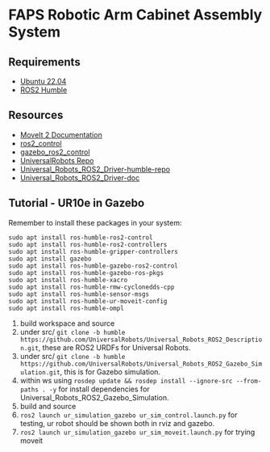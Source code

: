 # FAPS Robotic Arm Cabinet Assembly System

## Requirements
- <a href="https://releases.ubuntu.com/jammy/">Ubuntu 22.04</a>
- <a href="https://docs.ros.org/en/humble/Installation/Ubuntu-Install-Debians.html">ROS2 Humble</a>

## Resources
- <a href="https://moveit.picknik.ai/main/index.html">MoveIt 2 Documentation</a>
- <a href="https://control.ros.org/humble/doc/getting_started/getting_started.html">ros2_control</a>
- <a href="https://control.ros.org/humble/doc/gazebo_ros2_control/doc/index.html">gazebo_ros2_control</a>
- <a href="https://github.com/UniversalRobots">UniversalRobots Repo</a>
- <a href="https://github.com/UniversalRobots/Universal_Robots_ROS2_Driver/tree/humble">Universal_Robots_ROS2_Driver-humble-repo</a>
- <a href="https://docs.ros.org/en/ros2_packages/humble/api/ur_robot_driver/doc/overview.html">Universal_Robots_ROS2_Driver-doc</a>


## Tutorial - UR10e in Gazebo

Remember to install these packages in your system:
```
sudo apt install ros-humble-ros2-control
sudo apt install ros-humble-ros2-controllers
sudo apt install ros-humble-gripper-controllers
sudo apt install gazebo
sudo apt install ros-humble-gazebo-ros2-control
sudo apt install ros-humble-gazebo-ros-pkgs
sudo apt install ros-humble-xacro
sudo apt install ros-humble-rmw-cyclonedds-cpp
sudo apt install ros-humble-sensor-msgs
sudo apt install ros-humble-ur-moveit-config
sudo apt install ros-humble-ompl
```

1. build workspace and source
2. under src/ ```git clone -b humble https://github.com/UniversalRobots/Universal_Robots_ROS2_Description.git```, these are ROS2 URDFs for Universal Robots. 
3. under src/ ```git clone -b humble https://github.com/UniversalRobots/Universal_Robots_ROS2_Gazebo_Simulation.git```, this is for Gazebo simulation.
4. within ws using ```rosdep update && rosdep install --ignore-src --from-paths . -y``` for install dependencies for Universal_Robots_ROS2_Gazebo_Simulation.
5. build and source
6. ```ros2 launch ur_simulation_gazebo ur_sim_control.launch.py``` for testing, ur robot should be shown both in rviz and gazebo.
7. ```ros2 launch ur_simulation_gazebo ur_sim_moveit.launch.py``` for trying moveit




